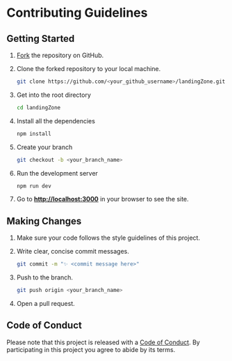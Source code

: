 # Contributing Guidelines

## Getting Started

1. [Fork](https://github.com/JuanPabloDiaz/landingZone/fork) the repository on GitHub.
2. Clone the forked repository to your local machine.

   ```sh
   git clone https://github.com/<your_github_username>/landingZone.git
   ```

3. Get into the root directory

   ```sh
   cd landingZone
   ```

4. Install all the dependencies

   ```sh
   npm install
   ```

5. Create your branch

   ```sh
   git checkout -b <your_branch_name>
   ```

6. Run the development server

   ```sh
   npm run dev
   ```

7. Go to [**http://localhost:3000**](http://localhost:3000) in your browser to see the site.

## Making Changes

1. Make sure your code follows the style guidelines of this project.
2. Write clear, concise commit messages.

   ```bash
   git commit -m "✨ <commit message here>"
   ```

3. Push to the branch.

   ```bash
   git push origin <your_branch_name>
   ```

4. Open a pull request.

## Code of Conduct

Please note that this project is released with a [Code of Conduct](CODE_OF_CONDUCT.md). By participating in this project you agree to abide by its terms.
